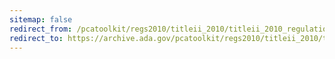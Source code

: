 ```yaml
---
sitemap: false 
redirect_from: /pcatoolkit/regs2010/titleii_2010/titleii_2010_regulations.htm 
redirect_to: https://archive.ada.gov/pcatoolkit/regs2010/titleii_2010/titleii_2010_regulations.htm 
---
```

